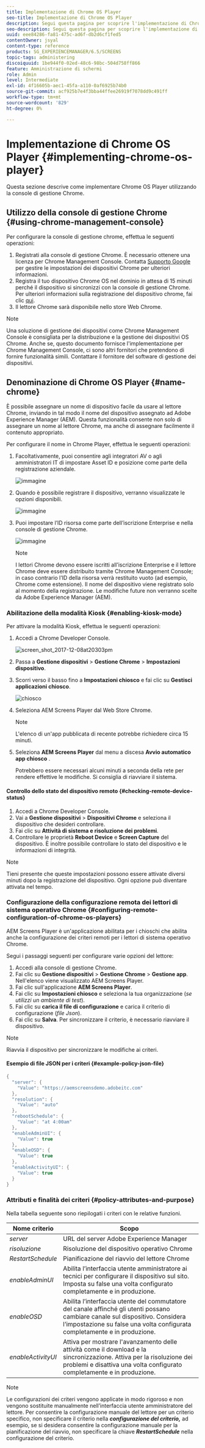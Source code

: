 ```yaml
---
title: Implementazione di Chrome OS Player
seo-title: Implementazione di Chrome OS Player
description: Segui questa pagina per scoprire l'implementazione di Chrome OS Player utilizzando la console di gestione Chrome.
seo-description: Segui questa pagina per scoprire l'implementazione di Chrome OS Player utilizzando la console di gestione Chrome.
uuid: eee84286-fa81-475c-ad6f-db2d6cf1fed5
contentOwner: jsyal
content-type: reference
products: SG_EXPERIENCEMANAGER/6.5/SCREENS
topic-tags: administering
discoiquuid: 1be944f0-02ed-48c6-98bc-504d758ff866
feature: Amministrazione di schermi
role: Admin
level: Intermediate
exl-id: 4f16605b-aec1-45fa-a110-0af6925b74b0
source-git-commit: acf925b7e4f3bba44ffee26919f7078dd9c491ff
workflow-type: tm+mt
source-wordcount: '829'
ht-degree: 0%

---
```


# Implementazione di Chrome OS Player  {#implementing-chrome-os-player}

Questa sezione descrive come implementare Chrome OS Player utilizzando la console di gestione Chrome.

## Utilizzo della console di gestione Chrome {#using-chrome-management-console}

Per configurare la console di gestione chrome, effettua le seguenti operazioni:

1. Registrati alla console di gestione Chrome. È necessario ottenere una licenza per Chrome Management Console. Contatta [Supporto Google](https://support.google.com/chrome/a/answer/1375678?hl=en&amp;ref_topic=2935995) per gestire le impostazioni dei dispositivi Chrome per ulteriori informazioni.
1. Registra il tuo dispositivo Chrome OS nel dominio in attesa di 15 minuti perché il dispositivo si sincronizzi con la console di gestione Chrome. Per ulteriori informazioni sulla registrazione del dispositivo chrome, fai clic [qui](https://support.google.com/chrome/a/answer/1360534?hl=en).
1. Il lettore Chrome sarà disponibile nello store Web Chrome.

>[!NOTE]
>
>Una soluzione di gestione dei dispositivi come Chrome Management Console è consigliata per la distribuzione e la gestione dei dispositivi OS Chrome. Anche se, questo documento fornisce l&#39;implementazione per Chrome Management Console, ci sono altri fornitori che pretendono di fornire funzionalità simili. Contattare il fornitore del software di gestione dei dispositivi.

## Denominazione di Chrome OS Player {#name-chrome}

È possibile assegnare un nome di dispositivo facile da usare al lettore Chrome, inviando in tal modo il nome del dispositivo assegnato ad Adobe Experience Manager (AEM). Questa funzionalità consente non solo di assegnare un nome al lettore Chrome, ma anche di assegnare facilmente il contenuto appropriato.

Per configurare il nome in Chrome Player, effettua le seguenti operazioni:

1. Facoltativamente, puoi consentire agli integratori AV o agli amministratori IT di impostare Asset ID e posizione come parte della registrazione aziendale.

   ![immagine](/help/user-guide/assets/chrome-device/chrome1.png)

1. Quando è possibile registrare il dispositivo, verranno visualizzate le opzioni disponibili.

   ![immagine](/help/user-guide/assets/chrome-device/chrome2.jpg)

1. Puoi impostare l’ID risorsa come parte dell’iscrizione Enterprise e nella console di gestione Chrome.

   ![immagine](/help/user-guide/assets/chrome-device/chrome3.png)

   >[!NOTE]
   >I lettori Chrome devono essere iscritti all’iscrizione Enterprise e il lettore Chrome deve essere distribuito tramite Chrome Management Console; in caso contrario l’ID della risorsa verrà restituito vuoto (ad esempio, Chrome come estensione). Il nome del dispositivo viene registrato solo al momento della registrazione. Le modifiche future non verranno scelte da Adobe Experience Manager (AEM).

### Abilitazione della modalità Kiosk {#enabling-kiosk-mode}

Per attivare la modalità Kiosk, effettua le seguenti operazioni:

1. Accedi a Chrome Developer Console.

   ![screen_shot_2017-12-08at20303pm](assets/screen_shot_2017-12-08at20303pm.png)

1. Passa a **Gestione dispositivi** > **Gestione Chrome** > **Impostazioni dispositivo**.
1. Scorri verso il basso fino a **Impostazioni chiosco** e fai clic su **Gestisci applicazioni chiosco**.

   ![chiosco](assets/kiosk.png)

1. Seleziona AEM Screens Player dal Web Store Chrome.

   >[!NOTE]
   >
   >L&#39;elenco di un&#39;app pubblicata di recente potrebbe richiedere circa 15 minuti.

1. Seleziona **AEM Screens Player** dal menu a discesa **Avvio automatico app chiosco** .

   Potrebbero essere necessari alcuni minuti a seconda della rete per rendere effettive le modifiche. Si consiglia di riavviare il sistema.

#### Controllo dello stato del dispositivo remoto {#checking-remote-device-status}

1. Accedi a Chrome Developer Console.
1. Vai a **Gestione dispositivi** > **Dispositivi Chrome** e seleziona il dispositivo che desideri controllare.
1. Fai clic su **Attività di sistema e risoluzione dei problemi**.
1. Controllare le proprietà **Reboot Device** e **Screen Capture** del dispositivo. È inoltre possibile controllare lo stato del dispositivo e le informazioni di integrità.

>[!NOTE]
>
>Tieni presente che queste impostazioni possono essere attivate diversi minuti dopo la registrazione del dispositivo. Ogni opzione può diventare attivata nel tempo.

### Configurazione della configurazione remota dei lettori di sistema operativo Chrome {#configuring-remote-configuration-of-chrome-os-players}

AEM Screens Player è un&#39;applicazione abilitata per i chioschi che abilita anche la configurazione dei criteri remoti per i lettori di sistema operativo Chrome.

Segui i passaggi seguenti per configurare varie opzioni del lettore:

1. Accedi alla console di gestione Chrome.
1. Fai clic su **Gestione dispositivi** > **Gestione Chrome** > **Gestione app**. Nell&#39;elenco viene visualizzato AEM Screens Player.
1. Fai clic sull&#39;applicazione **AEM Screens Player**.
1. Fai clic su **Impostazioni chiosco** e seleziona la tua organizzazione (*se utilizzi un ambiente di test*).
1. Fai clic su **carica il file di configurazione** e carica il criterio di configurazione (*file Json*).
1. Fai clic su **Salva**. Per sincronizzare il criterio, è necessario riavviare il dispositivo.

>[!NOTE]
>
>Riavvia il dispositivo per sincronizzare le modifiche ai criteri.

#### Esempio di file JSON per i criteri {#example-policy-json-file}

```java
{
  "server": {
    "Value": "https://aemscreensdemo.adobeitc.com"
  },
  "resolution": {
    "Value": "auto"
  },
  "rebootSchedule": {
    "Value": "at 4:00am"
  },
  "enableAdminUI": {
    "Value": true
  },
  "enableOSD": {
    "Value": true
  },
  "enableActivityUI": {
    "Value": true
  }
}
```

### Attributi e finalità dei criteri {#policy-attributes-and-purpose}

Nella tabella seguente sono riepilogati i criteri con le relative funzioni.

| **Nome criterio** | **Scopo** |
|---|---|
| *server* | URL del server Adobe Experience Manager |
| *risoluzione* | Risoluzione del dispositivo operativo Chrome |
| *RestartSchedule* | Pianificazione del riavvio del lettore Chrome |
| *enableAdminUI* | Abilita l’interfaccia utente amministratore ai tecnici per configurare il dispositivo sul sito. Imposta su false una volta configurato completamente e in produzione. |
| *enableOSD* | Abilita l’interfaccia utente del commutatore del canale affinché gli utenti possano cambiare canale sul dispositivo. Considera l’impostazione su false una volta configurata completamente e in produzione. |
| *enableActivityUI* | Attiva per mostrare l&#39;avanzamento delle attività come il download e la sincronizzazione. Attiva per la risoluzione dei problemi e disattiva una volta configurato completamente e in produzione. |

>[!NOTE]
>
>Le configurazioni dei criteri vengono applicate in modo rigoroso e non vengono sostituite manualmente nell’interfaccia utente amministratore del lettore. Per consentire la configurazione manuale del lettore per un criterio specifico, non specificare il criterio nella ***configurazione del criterio,*** ad esempio, se si desidera consentire la configurazione manuale per la pianificazione del riavvio, non specificare la chiave ***RestartSchedule*** nella configurazione del criterio.
